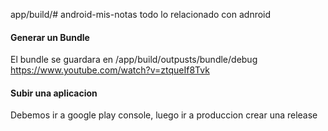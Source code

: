 app/build/# android-mis-notas
todo lo relacionado con adnroid


#### Generar un Bundle

El bundle se guardara en /app/build/outpusts/bundle/debug
https://www.youtube.com/watch?v=ztqueIf8Tvk


#### Subir una aplicacion
Debemos ir a google play console, luego ir a produccion crear una release
